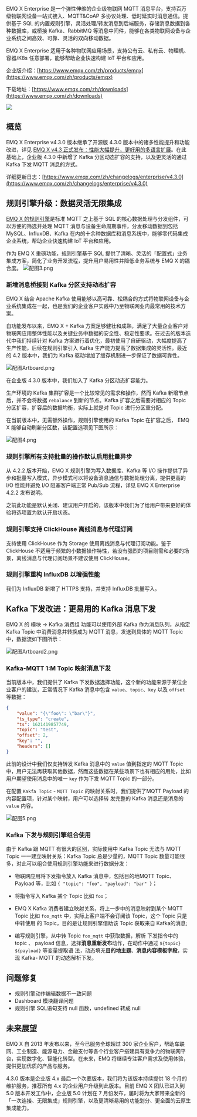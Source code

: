 EMQ X Enterprise 是一个弹性伸缩的企业级物联网 MQTT 消息平台，支持百万级物联网设备一站式接入、MQTT&CoAP 多协议处理、低时延实时消息通信。提供基于 SQL 的内置规则引擎，灵活处理/转发消息到后端服务，存储消息数据到各种数据库，或桥接 Kafka、RabbitMQ 等消息中间件，能够在各类物联网设备与企业系统之间高效、可靠、灵活的双向移动数据。

EMQ X Enterprise 适用于各种物联网应用场景，支持公有云、私有云、物理机、容器/K8s 任意部署，能够帮助企业快速构建 IoT 平台和应用。

企业版介绍：[https://www.emqx.com/zh/products/emqx](https://www.emqx.com/zh/products/emqx)

下载地址：[https://www.emqx.com/zh/downloads](https://www.emqx.com/zh/downloads)



![](https://static.emqx.net/images/4b87d5ae6dc17bb84f6414e4d8fc504c.png)



## 概览

EMQ X Enterprise v4.3.0 版本继承了开源版 4.3.0 版本中的诸多性能提升和功能改进，详见 [EMQ X v4.3 正式发布：性能大幅提升，更好用的多语言扩展](https://www.emqx.com/zh/blog/emqx-4-3-0-release-notes)。在此基础上，企业版 4.3.0 中新增了 Kafka 分区动态扩容的支持，以及更灵活的通过 Kafka 下发 MQTT 消息的方式。

详细更新日志：[https://www.emqx.com/zh/changelogs/enterprise/v4.3.0](https://www.emqx.com/zh/changelogs/enterprise/v4.3.0)



## 规则引擎升级：数据灵活无限集成

[EMQ X 的规则引擎](https://docs.emqx.cn/enterprise/latest/rule/rule-engine.html)是标准 MQTT 之上基于 SQL 的核心数据处理与分发组件，可以方便的筛选并处理 MQTT 消息与设备生命周期事件，分发移动数据到包括 MySQL、InfluxDB、Kafka 在内的十余种数据库和消息系统中，能够零代码集成企业系统，帮助企业快速构建 IoT 平台和应用。

作为 EMQ X 重磅功能，规则引擎基于 SQL 提供了清晰、灵活的「配置式」业务集成方案，简化了业务开发流程，提升用户易用性并降低业务系统与 EMQ X 的耦合度。
![配图3.png](https://static.emqx.net/images/40b090be34291c0d202613e2598ff767.png)

### 新增消息桥接到 Kafka 分区支持动态扩容

EMQ X 结合 Apache Kafka 使用能够以高可靠、松耦合的方式将物联网设备与企业系统集成在一起，也是我们的企业客户实践中乃至物联网业内最常用的技术方案。

自功能发布以来，EMQ X + Kafka 方案足够健壮和成熟，满足了大量企业客户对物联网应用整体性能以及关键业务中数据的安全性、稳定性要求。在过去的版本迭代中我们持续针对 Kafka 方案进行着优化，最初使用了自研驱动，大幅度提高了生产性能，后续在规则引擎引入 Kafka 生产能力提高了数据集成的灵活性。最近的 4.2 版本中，我们为 Kafka 驱动增加了缓存机制进一步保证了数据可靠性。

![配图Artboard.png](https://static.emqx.net/images/12d0fb25e06f518e620cf718b094b85c.png)

在企业版 4.3.0 版本中，我们加入了 Kafka 分区动态扩容能力。

生产环境的 Kafka 集群扩容是一个比较常见的需求和操作，然而 Kafka 新增节点后，并不会将数据 `rebalance` 到新的节点。Kafka 扩容之后需要对相应的 Topic 分区扩容，扩容后的数据均衡，实际上就是对 Topic 进行分区重分配。

在当前版本中，无需额外操作，规则引擎使用的 Kafka Topic 在扩容之后， EMQ X 能够自动刷新分区数，该配置选项见下图所示：

![配图4.png](https://static.emqx.net/images/97d72c45072d70cf0e15ca35df1b47ae.png)


### 规则引擎所有支持批量的操作默认启用批量异步

从 4.2.2 版本开始，EMQ X 规则引擎为写入数据库、Kafka 等 I/O 操作提供了异步和批量写入模式，异步模式可以将设备消息通信与数据处理分离，提供更高的 I/O 性能并避免 I/O 阻塞客户端正常 Pub/Sub 流程，详见 EMQ X Enterprise 4.2.2 发布说明。

之前此功能是默认关闭、建议用户开启的，该版本中我们为了给用户带来更好的体验将选项置为默认开启状态。

### 规则引擎支持 ClickHouse 离线消息与代理订阅

支持使用 ClickHouse 作为 Storage 使用离线消息与代理订阅功能。鉴于 ClickHouse 不适用于频繁的小数据操作特性，若没有强烈的项目刚需和必要的场景，离线消息与代理订阅场景不建议使用 ClickHouse。



### 规则引擎重构 InfluxDB 以增强性能

我们为 InfluxDB 新增了 HTTPS 支持，并支持 InfluxDB 批量写入。



## Kafka 下发改进：更易用的 Kafka 消息下发

EMQ X 的 模块 -> Kafka 消费组 功能可以使用外部 Kafka 作为消息队列，从指定 Kafka Topic 中消费消息并转换成为 MQTT 消息，发送到具体的 MQTT Topic 中，数据流如下图所示：

![配图Artboard2.png](https://static.emqx.net/images/9fe7501172ea1e95ec7052c733c1c8ec.png)

### Kafka-MQTT 1:M Topic 映射消息下发

当前版本中，我们提供了 Kafka 下发数据选择功能，这个新的功能来源于某位企业客户的建议，正常情况下 Kafka 消息中包含 `value`、`topic`、`key` 以及 `offset` 等数据：

```json
{
    "value": "{\"foo\": \"bar\"}",
    "ts_type": "create",
    "ts": 1621419857749,
    "topic": "test",
    "offset": 2,
    "key": "",
    "headers": []
}
```

此前的设计中我们仅支持转发 Kafka 消息中的 `value` 值到指定的 MQTT Topic 中，用户无法再获取其他数据，然而这些数据在某些场景下也有相应的用处，比如用户期望使用消息中的唯一 `key` 作为下发 MQTT Topic 的一部分。

在配置 `Kakfa Topic` - `MQTT Topic` 的映射关系时，我们提供了MQTT Payload 的内容配置项，针对某个映射，用户可以选择转 发完整的 Kafka 消息还是消息的 `value` 内容。


![配图5.png](https://static.emqx.net/images/75d08b256fd1db259bf8369aeb184081.png)


### Kafka 下发与规则引擎组合使用

由于 Kafka 跟 MQTT 有很大的区别，实际使用中 Kafka Topic 无法与 MQTT Topic 一一建立映射关系：Kafka Topic 总是少量的，MQTT Topic 数量可能很多，对此可以组合使用规则引擎功能来进行数据分发：

- 物联网应用将下发指令放入 Kafka 消息中，包括目的地MQTT Topic、Payload 等，比如 `{ "topic": "foo", "payload": "bar" }`；

- 将指令写入 Kafka 某个 Topic 比如 `foo`；

- EMQ X Kafka 消费者建立映射关系，将上一步中的消息映射到某个 MQTT Topic 比如 `foo_mqtt` 中，实际上客户端不会订阅该 Topic，这个 Topic 只是中转使用 的 Topic，目的是让规则引擎借助该 Topic 获取来自 Kafka的消息;

- 编写规则引擎，从中转 Topic `foo_mqtt` 中获取数据，解析 下发指令中的 topic 、 payload 信息，选择**消息重新发布**动作，在动作中通过 `${topic} ${payload}` 等变量提取语 法，动态填充**目的地主题**、**消息内容模板字段**，实现 Kafka- MQTT 的动态解析下发。



## 问题修复

- 规则引擎动作编辑数据不一致问题
- Dashboard 模块翻译问题
- 规则引擎 SQL语句支持 null 函数，undefined 转成 null

## 未来展望

EMQ X 自 2013 年发布以来，至今已服务全球超过 300 家企业客户，帮助车联网、工业制造、能源电力、金融支付等各个行业客户搭建具有竞争力的物联网平台，实现数字化、智能化转型。在未来，EMQ 将继续专注客户需求及使用体验，提供更加优质的产品与服务。

4.3.0 版本是企业版 4.x 最后一个次要版本，我们将为该版本持续提供 18 个月的维护服务，推荐所有 4.x 的企业用户升级到此版本。目前 EMQ X 团队已进入到 5.0 版本开发工作中，企业版 5.0 计划在 7 月份发布，届时将为大家带来全新的「一次连接、无限集成」规则引擎，以及更清晰易用的功能划分、更全面的云原生集成能力。
